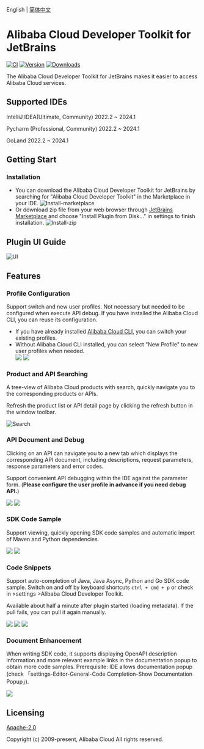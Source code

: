 English | [简体中文](./README-CN.md)

# Alibaba Cloud Developer Toolkit for JetBrains

[![CI](https://github.com/aliyun/alibabacloud-api-jetbrains-toolkit/actions/workflows/ci.yml/badge.svg)](https://github.com/aliyun/alibabacloud-api-jetbrains-toolkit/actions/workflows/ci.yml)
[![Version](https://img.shields.io/jetbrains/plugin/v/23361-alibaba-cloud-developer-toolkit.svg)](https://plugins.jetbrains.com/plugin/23361-alibaba-cloud-developer-toolkit)
[![Downloads](https://img.shields.io/jetbrains/plugin/d/23361-alibaba-cloud-developer-toolkit.svg)](https://plugins.jetbrains.com/plugin/23361-alibaba-cloud-developer-toolkit)

The Alibaba Cloud Developer Toolkit for JetBrains makes it easier to access Alibaba Cloud services.

## Supported IDEs
IntelliJ IDEA(Ultimate, Community) 2022.2 ~ 2024.1

Pycharm (Professional, Community) 2022.2 ~ 2024.1

GoLand 2022.2 ~ 2024.1

## Getting Start

### Installation
* You can download the Alibaba Cloud Developer Toolkit for JetBrains by searching for "Alibaba Cloud Developer Toolkit" in
  the Marketplace in your IDE.
  ![Install-marketplace](https://aliyunsdk-pages.alicdn.com/plugin_demo/idea/pics/install-market.png)
* Or download zip file from your web browser through [JetBrains Marketplace](https://plugins.jetbrains.com/plugin/23361-alibaba-cloud-developer-toolkit) and choose "Install Plugin from Disk..." in
  settings to finish installation.
  ![Install-zip](https://aliyunsdk-pages.alicdn.com/plugin_demo/idea/pics/install-zip.png)


## Plugin UI Guide
![UI](https://aliyunsdk-pages.alicdn.com/plugin_demo/idea/pics/ui-guide.png)

## Features

### Profile Configuration
Support switch and new user profiles. Not necessary but needed to be configured when execute API debug.
If you have installed the Alibaba Cloud CLI, you can reuse its configuration.

* If you have already installed [Alibaba Cloud CLI](https://help.aliyun.com/document_detail/123181.html?spm=a2c4g.121544.0.0.2d7e76e3XWMs4u), you can switch your existing profiles.
* Without Alibaba Cloud CLI installed, you can select "New Profile" to new user profiles when needed.
  <div style="overflow-x: scroll; white-space: nowrap;">
    <img src="https://aliyunsdk-pages.alicdn.com/plugin_demo/idea/pics/new-profile.png" style="display: inline-block;">
    <img src="https://aliyunsdk-pages.alicdn.com/plugin_demo/idea/pics/view-profile.png" style="display: inline-block;">
  </div>

### Product and API Searching
A tree-view of Alibaba Cloud products with search, quickly navigate you to the corresponding products or APIs.

Refresh the product list or API detail page by clicking the refresh button in the window toolbar.

![Search](https://aliyunsdk-pages.alicdn.com/plugin_demo/idea/pics/search.png)

### API Document and Debug
Clicking on an API can navigate you to a new tab which displays the corresponding API document,
including descriptions, request parameters, response parameters and error codes.

Support convenient API debugging within the IDE against the parameter form. (**Please configure the user profile 
in advance if you need debug API.**)

<div style="overflow-x: scroll; white-space: nowrap;">
    <img src="https://aliyunsdk-pages.alicdn.com/plugin_demo/idea/pics/api-doc.png" style="display: inline-block;">
    <img src="https://aliyunsdk-pages.alicdn.com/plugin_demo/idea/pics/debug.png" style="display: inline-block;">
</div>

### SDK Code Sample
Support viewing, quickly opening SDK code samples and automatic import of Maven and Python dependencies.

<div style="overflow-x: scroll; white-space: nowrap;">
    <img src="https://aliyunsdk-pages.alicdn.com/plugin_demo/idea/pics/code-sample.png" style="display: inline-block;">
    <img src="https://aliyunsdk-pages.alicdn.com/plugin_demo/idea/pics/auto-import.png" style="display: inline-block;">
</div>

### Code Snippets
Support auto-completion of Java, Java Async, Python and Go SDK code sample. Switch on and off
by keyboard shortcuts `ctrl + cmd + p` or check in >settings >Alibaba Cloud Developer Toolkit.

Available about half a minute after plugin started (loading metadata). If the pull fails, you can pull it again manually.

<div style="overflow-x: scroll; white-space: nowrap;">
    <img src="https://aliyunsdk-pages.alicdn.com/plugin_demo/idea/pics/codesnippets.png" style="display: inline-block;">
    <img src="https://aliyunsdk-pages.alicdn.com/plugin_demo/idea/pics/codesnippets_res.png" style="display: inline-block;">
    <img src="https://aliyunsdk-pages.alicdn.com/plugin_demo/idea/pics/codesnippets_switch.png" style="display: inline-block;">
</div>

### Document Enhancement
When writing SDK code, it supports displaying OpenAPI description information and more relevant example links
  in the documentation popup to obtain more code samples. Prerequisite: IDE allows documentation popup (check 
「settings-Editor-General-Code Completion-Show Documentation Popup」).

<div style="overflow-x: scroll; white-space: nowrap;">
    <img src="https://aliyunsdk-pages.alicdn.com/plugin_demo/idea/pics/enhance.png" style="display: inline-block;">
</div>

## Licensing

[Apache-2.0](http://www.apache.org/licenses/LICENSE-2.0)

Copyright (c) 2009-present, Alibaba Cloud All rights reserved.
